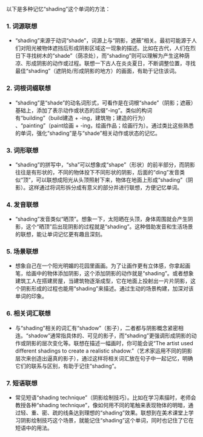 以下是多种记忆“shading”这个单词的方法：

### 1. 词源联想
 - “shading”来源于动词“shade”，词源上与“阴影，遮蔽”相关。最初可能源于人们对阳光被物体遮挡后形成阴影区域这一现象的描述。比如在古代，人们在烈日下寻找树木的“shade”（荫凉处），而“shading”则可以理解为产生这种荫凉、形成阴影的动作或过程。联想一下古人在炎炎夏日，不断调整位置，寻找最佳“shading”（遮阴处/形成阴影的地方）的画面，有助于记住该词。

### 2. 词根词缀联想
 - “shading”是“shade”的动名词形式，可看作是在词根“shade”（阴影；遮蔽）基础上，添加了表示动作或状态的后缀“-ing”。类似的构词有“building”（build建造 + -ing，建筑物；建造的行为） 、“painting”（paint绘画 + -ing，绘画作品；绘画行为）。通过类比这些熟悉的单词，强化“shading”是与“shade”相关动作或状态的记忆。

### 3. 词形联想
 - “shading”的拼写中，“sha”可以想象成“shape”（形状）的前半部分，而阴影往往是有形状的，不同的物体投下不同形状的阴影，后面的“ding”发音类似“顶”，可以联想成阳光从头顶照射下来，物体在地面上形成“shading”（阴影）。这样通过将词形拆分成有意义的部分并进行联想，方便记忆单词。

### 4. 发音联想
 - “shading”发音类似“晒顶”。想象一下，太阳晒在头顶，身体周围就会产生阴影，这个“晒顶”后出现阴影的过程就是“shading”。这种借助发音和生活场景的联想，能让单词记忆更有趣且深刻。

### 5. 场景联想
 - 想象自己在一个阳光明媚的花园里画画。为了让画作更有立体感，你拿起画笔，给画中的物体添加阴影，这个添加阴影的动作就是“shading”。或者想象建筑工人在搭建房屋，当建筑物逐渐成型，它在地面上投射出一片片阴影，这个阴影形成的过程也能用“shading”来描述。通过生动的场景构建，加深对该单词的印象。

### 6. 相关词汇联想
 - 与“shading”相关的词汇有“shadow”（影子），二者都与阴影概念紧密相连。“shadow”通常指具体的、可见的影子，而“shading”更强调形成阴影的动作或阴影的层次变化等。联想在描述一幅画时，你可能会说“The artist used different shadings to create a realistic shadow.”（艺术家运用不同的阴影层次来创造出逼真的影子），通过这样将相关词汇放在句子中一起记忆，明确它们的联系与区别，有助于记住“shading”。

### 7. 短语联想
 - 常见短语“shading technique”（阴影绘制技巧）。比如在学习素描时，老师会教授各种“shading technique”，像如何用不同的笔触来表现物体的明暗，通过轻、重、密、疏的线条达到理想的“shading”效果。联想到在美术课堂上学习阴影绘制技巧这个场景，就能记住“shading”这个单词，同时也记住了它在短语中的用法。 